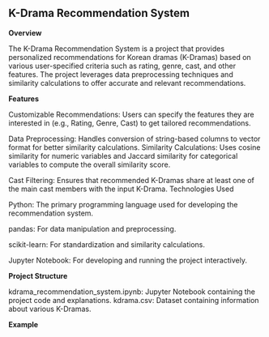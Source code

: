 ## K-Drama Recommendation System

**Overview**

The K-Drama Recommendation System is a project that provides personalized recommendations for Korean dramas (K-Dramas) based on various user-specified criteria such as rating, genre, cast, and other features. The project leverages data preprocessing techniques and similarity calculations to offer accurate and relevant recommendations.

**Features**

Customizable Recommendations: Users can specify the features they are interested in (e.g., Rating, Genre, Cast) to get tailored recommendations.

Data Preprocessing: Handles conversion of string-based columns to vector format for better similarity calculations.
Similarity Calculations: Uses cosine similarity for numeric variables and Jaccard similarity for categorical variables to compute the overall similarity score.

Cast Filtering: Ensures that recommended K-Dramas share at least one of the main cast members with the input K-Drama.
Technologies Used

Python: The primary programming language used for developing the recommendation system.

pandas: For data manipulation and preprocessing.

scikit-learn: For standardization and similarity calculations.

Jupyter Notebook: For developing and running the project interactively.

**Project Structure**

kdrama_recommendation_system.ipynb: Jupyter Notebook containing the project code and explanations.
kdrama.csv: Dataset containing information about various K-Dramas.

**Example**

